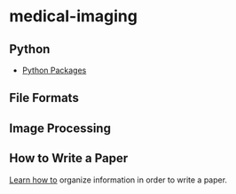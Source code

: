 # medical-imaging

## Python
* [Python Packages](python-packages/README.md)


## File Formats

## Image Processing



## How to Write a Paper

[Learn how to](write-paper/README.md) organize information in order to write a paper.
